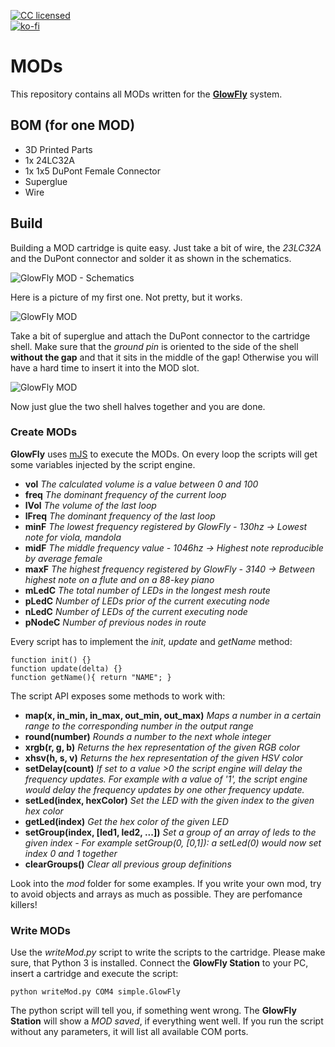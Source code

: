 [![CC licensed](https://img.shields.io/badge/license-Creative%20Commons%20BY--NC--SA-orange)](https://raw.githubusercontent.com/geaz/GlowFly/master/LICENSE.md)  
[![ko-fi](https://www.ko-fi.com/img/githubbutton_sm.svg)](https://ko-fi.com/A0A01MQZP)

# MODs

This repository contains all MODs written for the [**GlowFly**](https://github.com/glowfly/glowfly_station) system.

## BOM (for one MOD)

- 3D Printed Parts
- 1x 24LC32A
- 1x 1x5 DuPont Female Connector
- Superglue
- Wire

## Build

Building a MOD cartridge is quite easy. Just take a bit of wire, the *23LC32A* and the DuPont connector and solder it as shown in the schematics.

![GlowFly MOD - Schematics](https://raw.githubusercontent.com/geaz/GlowFly/master/img/GlowFly-circuit-mod.png)

Here is a picture of my first one. Not pretty, but it works.

![GlowFly MOD](https://raw.githubusercontent.com/geaz/GlowFly/master/img/MOD-Chip.jpg)

Take a bit of superglue and attach the DuPont connector to the cartridge shell. Make sure that the *ground pin* is oriented to the side of the shell **without the gap** and that it sits in the middle of the gap! Otherwise you will have a hard time to insert it into the MOD slot.

![GlowFly MOD](https://raw.githubusercontent.com/geaz/GlowFly/master/img/MOD-Cart.jpg)

Now just glue the two shell halves together and you are done.

### Create MODs

**GlowFly** uses [mJS](https://github.com/cesanta/mjs/) to execute the MODs.
On every loop the scripts will get some variables injected by the script engine.

- **vol** *The calculated volume is a value between 0 and 100*
- **freq** *The dominant frequency of the current loop*
- **lVol** *The volume of the last loop*
- **lFreq** *The dominant frequency of the last loop*
- **minF** *The lowest frequency registered by GlowFly - 130hz -> Lowest note for viola, mandola*
- **midF** *The middle frequency value - 1046hz -> Highest note reproducible by average female*
- **maxF** *The highest frequency registered by GlowFly - 3140 -> Between highest note on a flute and on a 88-key piano* 
- **mLedC** *The total number of LEDs in the longest mesh route*
- **pLedC** *Number of LEDs prior of the current executing node*
- **nLedC** *Number of LEDs of the current executing node*
- **pNodeC** *Number of previous nodes in route*

Every script has to implement the *init*, *update* and *getName* method:

```
function init() {}
function update(delta) {}
function getName(){ return "NAME"; }
```

The script API exposes some methods to work with:

- **map(x, in_min, in_max, out_min, out_max)** *Maps a number in a certain range to the corresponding number in the output range*
- **round(number)** *Rounds a number to the next whole integer*
- **xrgb(r, g, b)** *Returns the hex representation of the given RGB color*
- **xhsv(h, s, v)** *Returns the hex representation of the given HSV color*
- **setDelay(count)** *If set to a value >0 the script engine will delay the frequency updates. For example with a value of '1', the script engine would delay the frequency updates by one other frequency update.*
- **setLed(index, hexColor)** *Set the LED with the given index to the given hex color*
- **getLed(index)** *Get the hex color of the given LED*
- **setGroup(index, [led1, led2, ...])** *Set a group of an array of leds to the given index - For example setGroup(0, [0,1]): a setLed(0) would now set index 0 and 1 together*
- **clearGroups()** *Clear all previous group definitions*

Look into the *mod* folder for some examples. If you write your own mod, try to avoid objects and arrays as much as possible. They are perfomance killers!

### Write MODs

Use the *writeMod.py* script to write the scripts to the cartridge. Please make sure, that Python 3 is installed.
Connect the **GlowFly Station** to your PC, insert a cartridge and execute the script:

```
python writeMod.py COM4 simple.GlowFly
```

The python script will tell you, if something went wrong. The **GlowFly Station** will show a *MOD saved*, if everything went well.
If you run the script without any parameters, it will list all available COM ports.